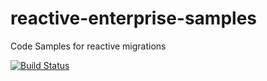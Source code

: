 # reactive-enterprise-samples
Code Samples for reactive migrations

[![Build Status](https://snap-ci.com/carlyledavis/reactive-enterprise-samples/branch/master/build_image)](https://snap-ci.com/carlyledavis/reactive-enterprise-samples/branch/master)
